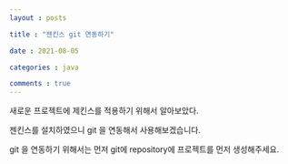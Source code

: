 ```yaml
---
layout : posts

title : "젠킨스 git 연동하기"

date : 2021-08-05

categories : java

comments : true
---
```




새로운 프로젝트에 제킨스를 적용하기 위해서 알아보았다.



젠킨스를 설치하였으니 git 을 연동해서 사용해보겠습니다.

git 을 연동하기 위해서는 먼저 git에 repository에 프로젝트를 먼저 생성해주세요.


